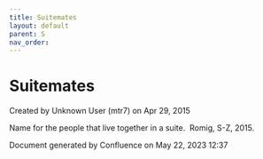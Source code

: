 ```yaml
---
title: Suitemates
layout: default
parent: S
nav_order:
---
```


# Suitemates

Created by  Unknown User (mtr7) on Apr 29, 2015

Name for the people that live together in a suite.  Romig, S-Z, 2015.

Document generated by Confluence on May 22, 2023 12:37


